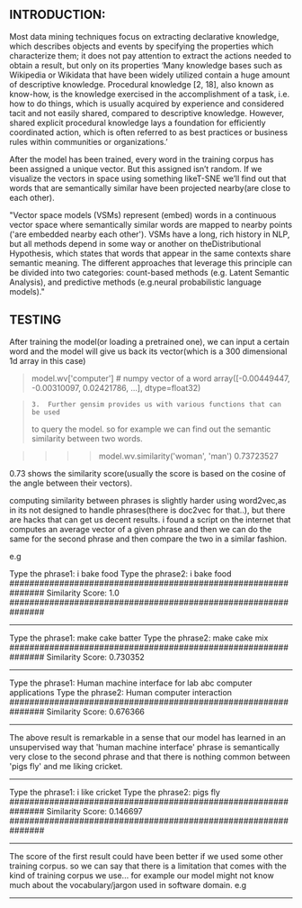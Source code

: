 ## INTRODUCTION: 
Most data mining techniques focus on extracting declarative knowledge, which describes objects and events by specifying the properties which characterize them; it does not pay attention to extract the actions needed to obtain a result, but only on its properties ‘Many knowledge bases such as Wikipedia or Wikidata that have been widely utilized contain a huge amount of descriptive knowledge.  Procedural knowledge [2, 18], also known as know-how, is the knowledge exercised in the accomplishment of a task, i.e. how to do things, which is usually acquired by experience and considered tacit and not easily shared, compared to descriptive knowledge.  However, shared explicit procedural knowledge lays a foundation for efficiently coordinated action, which is often referred to as best practices or business rules within communities or organizations.’

After the model has been trained, every word in the training corpus has been assigned a unique vector. But this assigned isn’t random. If we visualize
the vectors in space using something likeT-SNE we’ll find out that words that are semantically similar have been projected nearby(are close to each
other). 

"Vector space models (VSMs) represent (embed) words in a continuous vector space where semantically similar words are mapped to nearby points ('are embedded nearby each other'). VSMs have a long, rich history in NLP, but all methods depend in some way or another on theDistributional Hypothesis, which states that words that appear in the same contexts share semantic meaning. The different approaches that leverage this principle can be divided into two categories: count-based methods (e.g. Latent Semantic Analysis), and predictive methods (e.g.neural probabilistic language models)." 


## TESTING 
After training the model(or loading a pretrained one), we can input a
certain word and the model will give us back its vector(which is a 300
dimensional 1d array in this case)
>
>  model.wv['computer']  # numpy vector of a word
> array([-0.00449447, -0.00310097,  0.02421786, ...], dtype=float32)

>     3.  Further gensim provides us with various functions that can be used
> to query the model. so for example we can find out the semantic similarity
> between two words.

>>>> model.wv.similarity('woman', 'man')
> 0.73723527

0.73 shows the similarity score(usually the score is based on the cosine of
the angle between their vectors).

computing similarity between phrases is slightly harder using word2vec,as in
its not designed to handle phrases(there is doc2vec for that..), but there
are hacks that can get us decent results. i found a script on the internet
that computes an average vector of a given phrase and then we can do the
same for the second phrase and then compare the two in a similar fashion.

e.g

Type the phrase1: i bake food
Type the phrase2: i bake food
###############################################################
Similarity Score:  1.0
###############################################################

----

Type the phrase1: make cake batter
Type the phrase2: make cake mix
###############################################################
Similarity Score:  0.730352

----

Type the phrase1: Human machine interface for lab abc computer applications
Type the phrase2: Human computer interaction
###############################################################
Similarity Score:  0.676366

----


The above result is remarkable in a sense that our model has learned in an
unsupervised way that 'human machine interface' phrase is semantically very
close to the second phrase and that there is nothing common between 'pigs
fly' and me liking cricket.

----

Type the phrase1: i like cricket
Type the phrase2: pigs fly
###############################################################
Similarity Score:  0.146697
###############################################################

----

The score of the first result could have been better if we used some other
training corpus. so we can say that there is a limitation that comes with
the kind of training corpus we use... for example our model might not know
much about the vocabulary/jargon used in software domain. e.g

----------
